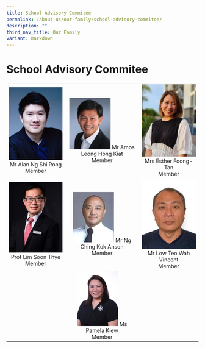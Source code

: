 ```yaml
---
title: School Advisory Commitee
permalink: /about-us/our-family/school-advisory-commitee/
description: ""
third_nav_title: Our Family
variant: markdown
---
```

# School Advisory Commitee


|   |   |   |
|:-:|:-:|:-:|
|  ![](/images/About%20us/Our%20Family/alanngshirong.jpg)Mr Alan Ng Shi Rong<br> Member| <img src="/images/About%20us/Our%20Family/amosleonghongkiat.jpg" style="width:60%"> Mr Amos Leong Hong Kiat<br>Member  | ![](/images/About%20us/Our%20Family/estherfoongtan.jpg) Mrs Esther Foong-Tan<br>Member  |
| ![](/images/About%20us/Our%20Family/DrLimSoonThye.jpeg) Prof Lim Soon Thye<br>Member |<img src="/images/About%20us/Our%20Family/sac3.jpg" style="width:60%"> Mr Ng Ching Kok Anson<br>Member   |  ![](/images/About%20us/Our%20Family/sac2.jpg) Mr Low Teo Wah Vincent<br>Member   |
|   |  <img src="/images/About%20us/Our%20Family/MsPamelaKiew.jpg" style="width:60%">  Ms Pamela Kiew<br>Member |   |